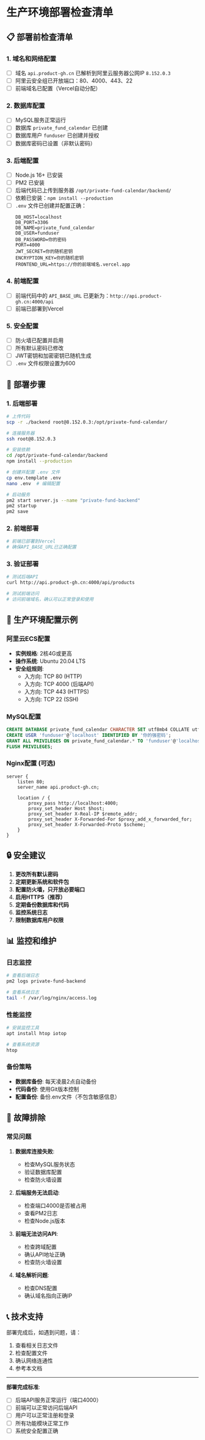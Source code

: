 # 生产环境部署检查清单

## 📋 部署前检查清单

### 1. 域名和网络配置
- [ ] 域名 `api.product-gh.cn` 已解析到阿里云服务器公网IP `8.152.0.3`
- [ ] 阿里云安全组已开放端口：80、4000、443、22
- [ ] 前端域名已配置（Vercel自动分配）

### 2. 数据库配置
- [ ] MySQL服务正常运行
- [ ] 数据库 `private_fund_calendar` 已创建
- [ ] 数据库用户 `funduser` 已创建并授权
- [ ] 数据库密码已设置（非默认密码）

### 3. 后端配置
- [ ] Node.js 16+ 已安装
- [ ] PM2 已安装
- [ ] 后端代码已上传到服务器 `/opt/private-fund-calendar/backend/`
- [ ] 依赖已安装：`npm install --production`
- [ ] `.env` 文件已创建并配置正确：
  ```env
  DB_HOST=localhost
  DB_PORT=3306
  DB_NAME=private_fund_calendar
  DB_USER=funduser
  DB_PASSWORD=你的密码
  PORT=4000
  JWT_SECRET=你的随机密钥
  ENCRYPTION_KEY=你的随机密钥
  FRONTEND_URL=https://你的前端域名.vercel.app
  ```

### 4. 前端配置
- [ ] 前端代码中的 `API_BASE_URL` 已更新为：`http://api.product-gh.cn:4000/api`
- [ ] 前端已部署到Vercel

### 5. 安全配置
- [ ] 防火墙已配置并启用
- [ ] 所有默认密码已修改
- [ ] JWT密钥和加密密钥已随机生成
- [ ] `.env` 文件权限设置为600

## 🚀 部署步骤

### 1. 后端部署
```bash
# 上传代码
scp -r ./backend root@8.152.0.3:/opt/private-fund-calendar/

# 连接服务器
ssh root@8.152.0.3

# 安装依赖
cd /opt/private-fund-calendar/backend
npm install --production

# 创建并配置 .env 文件
cp env.template .env
nano .env  # 编辑配置

# 启动服务
pm2 start server.js --name "private-fund-backend"
pm2 startup
pm2 save
```

### 2. 前端部署
```bash
# 前端已部署到Vercel
# 确保API_BASE_URL已正确配置
```

### 3. 验证部署
```bash
# 测试后端API
curl http://api.product-gh.cn:4000/api/products

# 测试前端访问
# 访问前端域名，确认可以正常登录和使用
```

## 🔧 生产环境配置示例

### 阿里云ECS配置
- **实例规格**: 2核4G或更高
- **操作系统**: Ubuntu 20.04 LTS
- **安全组规则**:
  - 入方向: TCP 80 (HTTP)
  - 入方向: TCP 4000 (后端API)
  - 入方向: TCP 443 (HTTPS)
  - 入方向: TCP 22 (SSH)

### MySQL配置
```sql
CREATE DATABASE private_fund_calendar CHARACTER SET utf8mb4 COLLATE utf8mb4_unicode_ci;
CREATE USER 'funduser'@'localhost' IDENTIFIED BY '你的强密码';
GRANT ALL PRIVILEGES ON private_fund_calendar.* TO 'funduser'@'localhost';
FLUSH PRIVILEGES;
```

### Nginx配置 (可选)
```nginx
server {
    listen 80;
    server_name api.product-gh.cn;

    location / {
        proxy_pass http://localhost:4000;
        proxy_set_header Host $host;
        proxy_set_header X-Real-IP $remote_addr;
        proxy_set_header X-Forwarded-For $proxy_add_x_forwarded_for;
        proxy_set_header X-Forwarded-Proto $scheme;
    }
}
```

## 🔒 安全建议

1. **更改所有默认密码**
2. **定期更新系统和软件包**
3. **配置防火墙，只开放必要端口**
4. **启用HTTPS（推荐）**
5. **定期备份数据库和代码**
6. **监控系统日志**
7. **限制数据库用户权限**

## 📊 监控和维护

### 日志监控
```bash
# 查看后端日志
pm2 logs private-fund-backend

# 查看系统日志
tail -f /var/log/nginx/access.log
```

### 性能监控
```bash
# 安装监控工具
apt install htop iotop

# 查看系统资源
htop
```

### 备份策略
- **数据库备份**: 每天凌晨2点自动备份
- **代码备份**: 使用Git版本控制
- **配置备份**: 备份.env文件（不包含敏感信息）

## 🚨 故障排除

### 常见问题

1. **数据库连接失败**:
   - 检查MySQL服务状态
   - 验证数据库配置
   - 检查防火墙设置

2. **后端服务无法启动**:
   - 检查端口4000是否被占用
   - 查看PM2日志
   - 检查Node.js版本

3. **前端无法访问API**:
   - 检查跨域配置
   - 确认API地址正确
   - 检查防火墙设置

4. **域名解析问题**:
   - 检查DNS配置
   - 确认域名指向正确IP

## 📞 技术支持

部署完成后，如遇到问题，请：
1. 查看相关日志文件
2. 检查配置文件
3. 确认网络连通性
4. 参考本文档

---

**部署完成标准**:
- [ ] 后端API服务正常运行（端口4000）
- [ ] 前端可以正常访问后端API
- [ ] 用户可以正常注册和登录
- [ ] 所有功能模块正常工作
- [ ] 系统安全配置正确
